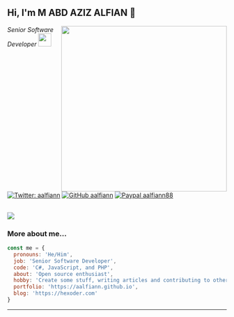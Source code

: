 <!--
**aalfiann/aalfiann** is a ✨ _special_ ✨ repository because its `README.md` (this file) appears on your GitHub profile.

Here are some ideas to get you started:

- 🔭 I’m currently working on ...
- 🌱 I’m currently learning ...
- 👯 I’m looking to collaborate on ...
- 🤔 I’m looking for help with ...
- 💬 Ask me about ...
- 📫 How to reach me: ...
- 😄 Pronouns: ...
- ⚡ Fun fact: ...
-->

<h2> Hi, I'm M ABD AZIZ ALFIAN 👋</h2>
<img align='right' src="https://github-readme-stats.vercel.app/api?username=aalfiann&show_icons=true&theme=radical" width="380">
<p><em>Senior Software Developer <img src="https://media.giphy.com/media/WUlplcMpOCEmTGBtBW/giphy.gif" width="30"><br>
</em></p>

[![Twitter: aalfiann](https://img.shields.io/twitter/follow/aalfiann?style=flat-square)](https://twitter.com/aalfiann)
[![GitHub aalfiann](https://img.shields.io/github/followers/aalfiann?label=follow%20github&style=flat-square)](https://github.com/aalfiann)
[![Paypal aalfiann88](https://img.shields.io/badge/$-support-ff69b4.svg?style=flat)](https://paypal.me/aalfiann88)

<br>
<img src="https://github-readme-stats.vercel.app/api/top-langs/?username=aalfiann&layout=compact">
<br>

### More about me...

```js
const me = {
  pronouns: 'He/Him',
  job: 'Senior Software Developer',
  code: 'C#, JavaScript, and PHP',
  about: 'Open source enthusiast',
  hobby: 'Create some stuff, writing articles and contributing to other projects',
  portfolio: 'https://aalfiann.github.io',
  blog: 'https://hexoder.com'
}
```
---
